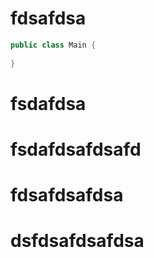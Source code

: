 # fdsafdsa

~~~ java
public class Main {
   
}
~~~



# fsdafdsa

# fsdafdsafdsafd

# fdsafdsafdsa

# dsfdsafdsafdsa



